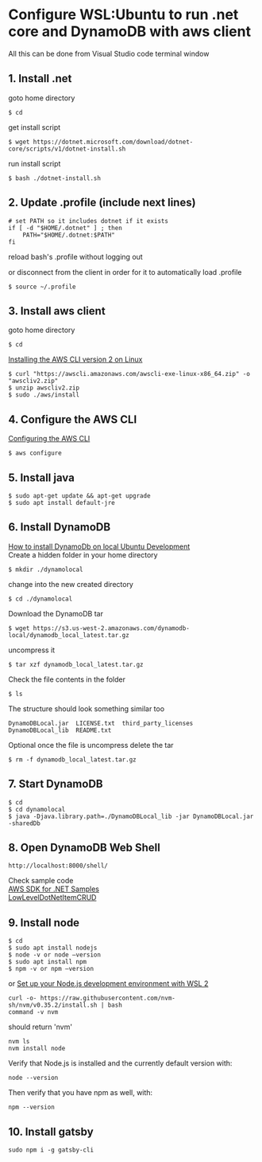 # Configure WSL:Ubuntu to run .net core and DynamoDB with aws client
All this can be done from Visual Studio code terminal window

## 1. Install .net
goto home directory
```
$ cd
```
get install script
```
$ wget https://dotnet.microsoft.com/download/dotnet-core/scripts/v1/dotnet-install.sh
```
run install script
```
$ bash ./dotnet-install.sh
```
## 2. Update .profile (include next lines)
```
# set PATH so it includes dotnet if it exists
if [ -d "$HOME/.dotnet" ] ; then
    PATH="$HOME/.dotnet:$PATH"
fi
```
reload bash's .profile without logging out

or disconnect from the client in order for it to automatically load .profile
```
$ source ~/.profile
```
## 3. Install aws client
goto home directory
```
$ cd
```
[Installing the AWS CLI version 2 on Linux](https://docs.aws.amazon.com/cli/latest/userguide/install-cliv2-linux.html)
```
$ curl "https://awscli.amazonaws.com/awscli-exe-linux-x86_64.zip" -o "awscliv2.zip"
$ unzip awscliv2.zip
$ sudo ./aws/install
```
## 4. Configure the AWS CLI
[Configuring the AWS CLI](https://docs.aws.amazon.com/cli/latest/userguide/cli-chap-configure.html)
```
$ aws configure
```
## 5. Install java
```
$ sudo apt-get update && apt-get upgrade
$ sudo apt install default-jre
```
## 6. Install DynamoDB
[How to install DynamoDb on local Ubuntu Development](https://garywoodfine.com/how-to-install-dynamodb-on-local-ubuntu-development/)<br>
Create a hidden folder in your home directory
```
$ mkdir ./dynamolocal
```
change into the new created directory
```
$ cd ./dynamolocal
```
Download the DynamoDB tar 
```
$ wget https://s3.us-west-2.amazonaws.com/dynamodb-local/dynamodb_local_latest.tar.gz
```
uncompress it
```
$ tar xzf dynamodb_local_latest.tar.gz
```
Check the file contents in the folder 
```
$ ls 
```
The structure should look something similar too 
```
DynamoDBLocal.jar  LICENSE.txt  third_party_licenses
DynamoDBLocal_lib  README.txt
```
Optional once the file is uncompress delete the tar
```
$ rm -f dynamodb_local_latest.tar.gz 
```

## 7. Start DynamoDB
```
$ cd
$ cd dynamolocal
$ java -Djava.library.path=./DynamoDBLocal_lib -jar DynamoDBLocal.jar -sharedDb
```

## 8. Open DynamoDB Web Shell 
```
http://localhost:8000/shell/
```
Check sample code<br>
[AWS SDK for .NET Samples](https://github.com/awslabs/aws-sdk-net-samples)<br>
[LowLevelDotNetItemCRUD](https://docs.aws.amazon.com/amazondynamodb/latest/developerguide/LowLevelDotNetItemCRUD.html)

## 9. Install node
```
$ cd
$ sudo apt install nodejs
$ node -v or node –version
$ sudo apt install npm
$ npm -v or npm –version
```
or [Set up your Node.js development environment with WSL 2](https://docs.microsoft.com/en-us/windows/nodejs/setup-on-wsl2)
```
curl -o- https://raw.githubusercontent.com/nvm-sh/nvm/v0.35.2/install.sh | bash
command -v nvm
```
should return 'nvm'
```
nvm ls
nvm install node
```
Verify that Node.js is installed and the currently default version with:
```
node --version
```
Then verify that you have npm as well, with: 
```
npm --version
```
## 10. Install gatsby
```
sudo npm i -g gatsby-cli
```
